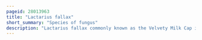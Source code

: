 ```yaml
---
pageid: 28013963
title: "Lactarius fallax"
short_summary: "Species of fungus"
description: "Lactarius fallax commonly known as the Velvety Milk Cap is a Species of Fungus in the Russulaceae Family. It is found in both Spruce and mixed Conifer Forests and is a fairly common Species in the Pacific northwest Region of north America with a northerly Range reaching Alaska. Its Fruit Bodies are medium-sized with Velvety Brown to blackish Caps up to 39cm in Diameter and with a distinct pointed umbo. The Caps are supported by Velvety stems up to 6 Cm long and 1. 5 cm thick. The Mushroom oozes a whitish Latex when it is cut and injured Tissue eventually turns a dull Reddish Color. The eastern north american and european Species lactarius Lignyotus is closely similar in Appearance but can be distinguished by its varied Range."
---
```

